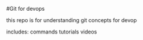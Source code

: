 #Git for devops

this repo is for understanding git concepts for devop

includes:
commands
tutorials
videos
